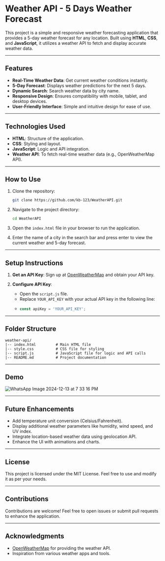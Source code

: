 # Weather API - 5 Days Weather Forecast

This project is a simple and responsive weather forecasting application that provides a 5-day weather forecast for any location. Built using **HTML**, **CSS**, and **JavaScript**, it utilizes a weather API to fetch and display accurate weather data.

---

## Features

- **Real-Time Weather Data**: Get current weather conditions instantly.
- **5-Day Forecast**: Displays weather predictions for the next 5 days.
- **Dynamic Search**: Search weather data by city name.
- **Responsive Design**: Ensures compatibility with mobile, tablet, and desktop devices.
- **User-Friendly Interface**: Simple and intuitive design for ease of use.

---

## Technologies Used

- **HTML**: Structure of the application.
- **CSS**: Styling and layout.
- **JavaScript**: Logic and API integration.
- **Weather API**: To fetch real-time weather data (e.g., OpenWeatherMap API).

---

## How to Use

1. Clone the repository:
   ```bash
   git clone https://github.com/kb-123/WeatherAPI.git
   ```

2. Navigate to the project directory:
   ```bash
   cd WeatherAPI
   ```

3. Open the `index.html` file in your browser to run the application.

4. Enter the name of a city in the search bar and press enter to view the current weather and 5-day forecast.

---

## Setup Instructions

1. **Get an API Key**: Sign up at [OpenWeatherMap](https://openweathermap.org/) and obtain your API key.

2. **Configure API Key**:
   - Open the `script.js` file.
   - Replace `YOUR_API_KEY` with your actual API key in the following line:
   - 
     ```javascript
     const apiKey = 'YOUR_API_KEY';
     ```

---

## Folder Structure

```
weather-api/
|-- index.html         # Main HTML file
|-- style.css          # CSS file for styling
|-- script.js          # JavaScript file for logic and API calls
|-- README.md          # Project documentation
```

---

## Demo

![WhatsApp Image 2024-12-13 at 7 33 16 PM](https://github.com/user-attachments/assets/90eba870-ee8c-4178-bb66-7538706d3d96)

---

## Future Enhancements

- Add temperature unit conversion (Celsius/Fahrenheit).
- Display additional weather parameters like humidity, wind speed, and UV index.
- Integrate location-based weather data using geolocation API.
- Enhance the UI with animations and charts.

---

## License

This project is licensed under the MIT License. Feel free to use and modify it as per your needs.

---

## Contributions

Contributions are welcome! Feel free to open issues or submit pull requests to enhance the application.

---

## Acknowledgments

- [OpenWeatherMap](https://openweathermap.org/) for providing the weather API.
- Inspiration from various weather apps and tools.


